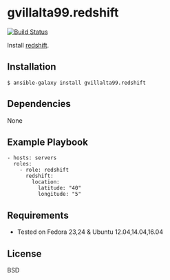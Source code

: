 gvillalta99.redshift
===============

[![Build Status](https://travis-ci.org/ymajik/ansible-redshift.svg?branch=master)](https://travis-ci.org/ymajik/ansible-redshift)

Install [redshift](http://jonls.dk/redshift/).


Installation
------------

`$ ansible-galaxy install gvillalta99.redshift`

Dependencies
------------

None

Example Playbook
----------------

    - hosts: servers
      roles:
        - role: redshift
          redshift:
            location:
              latitude: "40"
              longitude: "5"


Requirements
------------

- Tested on Fedora 23,24 & Ubuntu 12.04,14.04,16.04


License
-------

BSD
